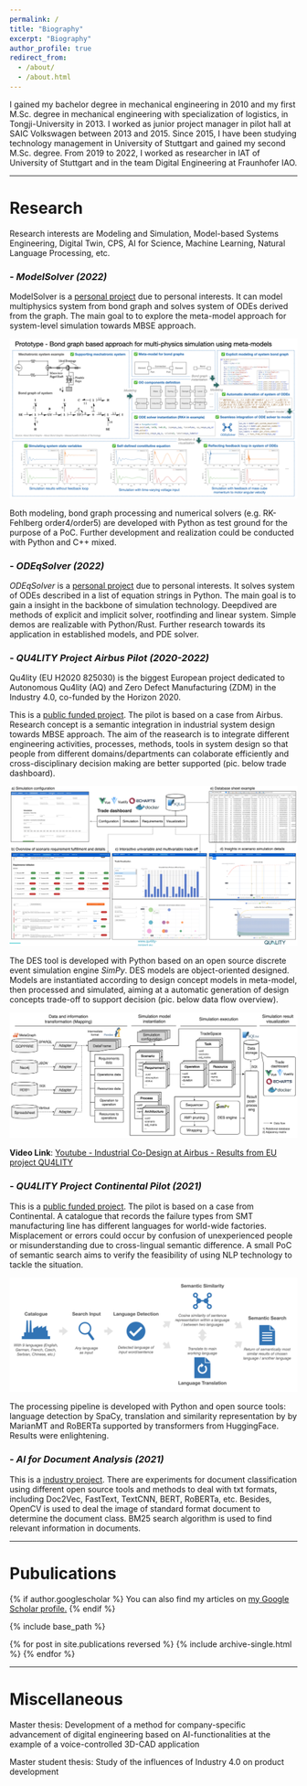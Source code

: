 ```yaml
---
permalink: /
title: "Biography"
excerpt: "Biography"
author_profile: true
redirect_from: 
  - /about/
  - /about.html
---
```


I gained my bachelor degree in mechanical engineering in 2010 and my first M.Sc. degree in mechanical engineering with specialization of logistics, in Tongji-University in 2013. I worked as junior project manager in pilot hall at SAIC Volkswagen between 2013 and 2015.  Since 2015, I have been studying technology management in University of Stuttgart and gained my second M.Sc. degree. From 2019 to 2022, I worked as researcher in  IAT of University of Stuttgart and in the team Digital Engineering at Fraunhofer IAO.

---

# Research

Research interests are Modeling and Simulation, Model-based Systems Engineering, Digital Twin, CPS, AI for Science, Machine Learning, Natural Language Processing, etc.

### - *ModelSolver (2022)*

ModelSolver is a <u>personal project</u> due to personal interests. It can model multiphysics system from bond graph and solves system of ODEs derived from the graph. The main goal to to explore the meta-model approach for system-level simulation towards MBSE approach.

![bgms](sysmodel.png)

Both modeling, bond graph processing and numerical solvers (e.g. RK-Fehlberg order4/order5) are developed with Python as test ground for the purpose of a PoC. Further development and realization could be conducted with Python and C++ mixed.

### - *ODEqSolver (2022)*

*ODEqSolver* is a <u>personal project</u> due to personal interests. It solves system of ODEs described in a list of equation strings in Python. The main goal is to gain a insight in the backbone of simulation technology. Deepdived are methods of explicit and implicit solver, rootfinding and linear system. Simple demos are realizable with Python/Rust. Further research towards its application in established models, and PDE solver.

### - *QU4LITY Project Airbus Pilot (2020-2022)*

Qu4lity  (EU H2020 825030) is the biggest European project dedicated to Autonomous Qu4lity (AQ) and Zero Defect Manufacturing (ZDM) in the Industry 4.0, co-funded by the Horizon 2020.

This is a <u>public funded project</u>. The pilot is based on a case from Airbus. Research concept is a semantic integration in industrial system design towards MBSE approach. The aim of the reasearch is to integrate different engineering activities, processes, methods, tools in system design so that people from different domains/departments can colaborate efficiently and cross-disciplinary decision making are better supported (pic. below trade dashboard).  

![asdf](dashboard.png)

The DES tool is developed with Python based on an open source discrete event simulation engine *SimPy*. DES models are object-oriented designed. Models are instantiated according to design concept models in meta-model, then processed and simulated, aiming at a automatic  generation of design concepts trade-off to support decision (pic. below data flow overview).

![des](des.png)

**Video Link**: [Youtube - Industrial Co-Design at Airbus - Results from EU project QU4LITY](https://www.youtube.com/watch?v=kl_Kg-8DOSA)

### - *QU4LITY Project Continental Pilot (2021)*

This is a <u>public funded project</u>. The pilot is based on a case from Continental. A catalogue that records the failure types from SMT manufacturing line has different languages for world-wide factories. Misplacement or errors could occur by confusion of unexperienced people or misunderstanding due to cross-lingual semantic difference. A small PoC of semantic search aims to verify the feasibility of using NLP technology to tackle the situation.

![ss](semantic-search.png)

The processing pipeline is developed with Python and open source tools: language detection by SpaCy, translation and similarity representation by by MarianMT and RoBERTa supported by transformers from HuggingFace. Results were enlightening.

### - *AI for Document Analysis (2021)*

This is a <u>industry project</u>. There are experiments for document classification using different open source tools and methods to deal with txt formats, including Doc2Vec, FastText, TextCNN, BERT, RoBERTa, etc. Besides, OpenCV is used to deal the image of standard format document to determine the document class. BM25 search algorithm is used to find relevant information in documents.

---

# Pubulications

{% if author.googlescholar %}
  You can also find my articles on <u><a href="{{author.googlescholar}}">my Google Scholar profile</a>.</u>
{% endif %}

{% include base_path %}

{% for post in site.publications reversed %}
  {% include archive-single.html %}
{% endfor %}

---

# Miscellaneous

Master thesis: Development of a method for company-specific advancement of digital engineering based on AI-functionalities at the example of a voice-controlled 3D-CAD application

Master student thesis: Study of the influences of Industry 4.0 on product development

